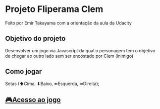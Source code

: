 # Projeto Fliperama Clem
Feito por Emir Takayama com a orientação da aula da Udacity

## Objetivo do projeto
Desenvolver um jogo via Javascript da qual o personagem tem o objetivo de chegar ao outro lado sem ser encostado por Clem (inimigo)

## Como jogar
Setas (⬆Cima, ⬇Baixo, ⬅Esquerda, ➡Direita);

## [🎮Acesso ao jogo](https://swaveng.github.io/projeto-fliperama-clem/)

